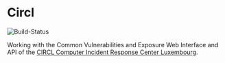 # Circl

![Build-Status](https://github.com/mflingelli/circl/actions/workflows/ci.yml/badge.svg)

Working with the Common Vulnerabilities and Exposure Web Interface and API of the [CIRCL Computer Incident Response Center Luxembourg](https://cve.circl.lu).
